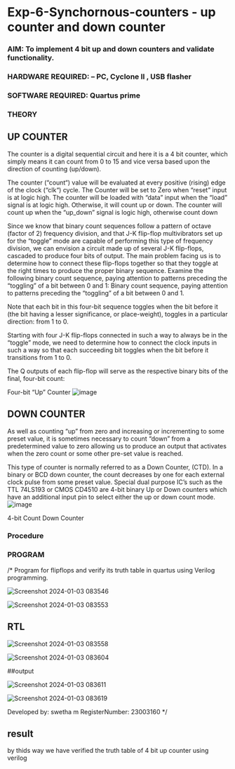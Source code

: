# Exp-6-Synchornous-counters - up counter and down counter 
### AIM: To implement 4 bit up and down counters and validate  functionality.
### HARDWARE REQUIRED:  – PC, Cyclone II , USB flasher
### SOFTWARE REQUIRED:   Quartus prime
### THEORY 

## UP COUNTER 
The counter is a digital sequential circuit and here it is a 4 bit counter, which simply means it can count from 0 to 15 and vice versa based upon the direction of counting (up/down). 

The counter (“count“) value will be evaluated at every positive (rising) edge of the clock (“clk“) cycle.
The Counter will be set to Zero when “reset” input is at logic high.
The counter will be loaded with “data” input when the “load” signal is at logic high. Otherwise, it will count up or down.
The counter will count up when the “up_down” signal is logic high, otherwise count down

Since we know that binary count sequences follow a pattern of octave (factor of 2) frequency division, and that J-K flip-flop multivibrators set up for the “toggle” mode are capable of performing this type of frequency division, we can envision a circuit made up of several J-K flip-flops, cascaded to produce four bits of output.
The main problem facing us is to determine how to connect these flip-flops together so that they toggle at the right times to produce the proper binary sequence.
Examine the following binary count sequence, paying attention to patterns preceding the “toggling” of a bit between 0 and 1:
Binary count sequence, paying attention to patterns preceding the “toggling” of a bit between 0 and 1.

Note that each bit in this four-bit sequence toggles when the bit before it (the bit having a lesser significance, or place-weight), toggles in a particular direction: from 1 to 0.



 
 

Starting with four J-K flip-flops connected in such a way to always be in the “toggle” mode, we need to determine how to connect the clock inputs in such a way so that each succeeding bit toggles when the bit before it transitions from 1 to 0.

The Q outputs of each flip-flop will serve as the respective binary bits of the final, four-bit count:

 
 

Four-bit “Up” Counter
![image](https://user-images.githubusercontent.com/36288975/169644758-b2f4339d-9532-40c5-af40-8f4f8c942e2c.png)



## DOWN COUNTER 

As well as counting “up” from zero and increasing or incrementing to some preset value, it is sometimes necessary to count “down” from a predetermined value to zero allowing us to produce an output that activates when the zero count or some other pre-set value is reached.

This type of counter is normally referred to as a Down Counter, (CTD). In a binary or BCD down counter, the count decreases by one for each external clock pulse from some preset value. Special dual purpose IC’s such as the TTL 74LS193 or CMOS CD4510 are 4-bit binary Up or Down counters which have an additional input pin to select either the up or down count mode.
![image](https://user-images.githubusercontent.com/36288975/169644844-1a14e123-7228-4ed8-81a9-eb937dff4ac8.png)


4-bit Count Down Counter
### Procedure




### PROGRAM 
/*
Program for flipflops  and verify its truth table in quartus using Verilog programming.


![Screenshot 2024-01-03 083546](https://github.com/swetha23003160/Exp-7-Synchornous-counters-/assets/150416143/dedf614f-4462-49b7-96f0-e44ba3ab84b0)


![Screenshot 2024-01-03 083553](https://github.com/swetha23003160/Exp-7-Synchornous-counters-/assets/150416143/cf7c7e3f-bcf7-4936-9dc3-0041c263daee)


## RTL

![Screenshot 2024-01-03 083558](https://github.com/swetha23003160/Exp-7-Synchornous-counters-/assets/150416143/489d02bc-cb8c-4ba6-b8b1-d70bdd64ba2c)



![Screenshot 2024-01-03 083604](https://github.com/swetha23003160/Exp-7-Synchornous-counters-/assets/150416143/6ed22444-cd26-4f33-b060-6f86c8ac7b09)


##output

![Screenshot 2024-01-03 083611](https://github.com/swetha23003160/Exp-7-Synchornous-counters-/assets/150416143/3fe05233-b587-4865-af93-eeb06501c385)


![Screenshot 2024-01-03 083619](https://github.com/swetha23003160/Exp-7-Synchornous-counters-/assets/150416143/08a7c546-fe5f-4b66-91ce-308a8ea348e2)






Developed by: swetha m
RegisterNumber:  23003160
*/


## result

by thids way we have verified the truth table of 4 bit up counter using verilog






